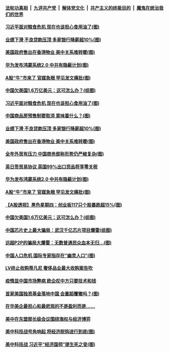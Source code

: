 

####  [法轮功真相](../../../../basic/blob/master/README.md?t=09121902) &nbsp;|&nbsp; [九评共产党](../../../../9ping.md/blob/master/README.md?t=09121902) &nbsp;|&nbsp; [解体党文化](../../../../jtdwh.md/blob/master/README.md?t=09121902)  &nbsp;|&nbsp; [共产主义的终极目的](../../../../gczydzjmd.md/blob/master/README.md?t=09121902) &nbsp;|&nbsp; [魔鬼在统治我们的世界](../../../../mgztzwmdsj.md/blob/master/README.md?t=09121902) 

#### [习近平面对粮食危机 现在也该担心食用油了(图)](../pages/p5/945862.md?t=09121902) 

#### [业绩下滑 不良贷款压顶 多家银行降薪超10%(图)](../pages/p5/945874.md?t=09121902) 

#### [美国政府售出在香港物业 美中关系难转暖(图)](../pages/p5/945837.md?t=09121902) 

#### [华为发布鸿蒙系统2.0 中共有隐蔽计划(图)](../pages/p5/945822.md?t=09121902) 

#### [A股“牛”市来了 官媒急眼 罕见发文痛批(图)](../pages/p5/945807.md?t=09121902) 

#### [中国欠美国1.6万亿美元：这可怎么办？(组图)](../pages/p5/945766.md?t=09121902) 

#### [习近平面对粮食危机 现在也该担心食用油了(图)](../pages/p5/945862.md?t=09121902) 

#### [中国商品房预售制要取消 意味着什么？(图)](../pages/p5/945864.md?t=09121902) 

#### [业绩下滑 不良贷款压顶 多家银行降薪超10%(图)](../pages/p5/945874.md?t=09121902) 

#### [美国政府售出在香港物业 美中关系难转暖(图)](../pages/p5/945837.md?t=09121902) 

#### [全年外贸有压力 中国商务部称形势仍严峻复杂(图)](../pages/p5/945829.md?t=09121902) 

#### [英日签贸易协议 英国99%出口货品将享零关税](../pages/p5/945826.md?t=09121902) 

#### [华为发布鸿蒙系统2.0 中共有隐蔽计划(图)](../pages/p5/945822.md?t=09121902) 

#### [A股“牛”市来了 官媒急眼 罕见发文痛批(图)](../pages/p5/945807.md?t=09121902) 

#### [【A股透视】黑色星期四：创业板117只个股暴跌超15%(图)](../pages/p5/945780.md?t=09121902) 

#### [中国欠美国1.6万亿美元：这可怎么办？(组图)](../pages/p5/945766.md?t=09121902) 

#### [中国芯片史上最大骗局：武汉千亿芯片项目爆雷(组图)](../pages/p5/945774.md?t=09121902) 

#### [远超P2P的骗局大爆雷：无数普通民众血本无归…(图)](../pages/p5/945768.md?t=09121902) 

#### [中国人口危机 国际专家指存在“幽灵人口”(图)](../pages/p5/945744.md?t=09121902) 

#### [LV终止收购蒂凡尼 奢侈品业最大收购案告吹](../pages/p5/945742.md?t=09121902) 

#### [疫情显中国市场弊病 欧企叹中方只要技术和钱](../pages/p5/945736.md?t=09121902) 

#### [首家美国独资基金落地中国 会重蹈覆辙吗？(图)](../pages/p5/945735.md?t=09121902) 

#### [在华美企最担心和最悲观的不是盈利而是……](../pages/p5/945726.md?t=09121902) 

#### [美中在东盟部长级会议围绕海权与经济博弈](../pages/p5/945724.md?t=09121902) 

#### [美中科技战号角响起 将经济脱钩进行到底(图)](../pages/p5/945667.md?t=09121902) 

#### [美中科技战 习近平“经济国师”提生死之变(图)](../pages/p5/945641.md?t=09121902) 

